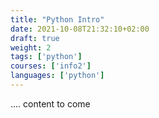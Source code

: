 ```yaml
---
title: "Python Intro"
date: 2021-10-08T21:32:10+02:00
draft: true
weight: 2
tags: ['python']
courses: ['info2']
languages: ['python']
---
```



.... content to come
